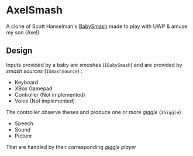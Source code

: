# AxelSmash

A clone of Scott Hanselman's [BabySmash](https://github.com/shanselman/babysmash) made to play with UWP & amuse my son (Axel)

## Design

Inputs provided by a baby are *smashes* (`IBabySmash`) and are provided by *smash sources* (`ISmashSource`) :

* Keyboard
* XBox Gamepad
* Controller (Not implemented)
* Voice (Not implemented)

The controller observe theses and produce one or more *giggle* (`IGiggle`)

* Speech
* Sound
* Picture

That are handled by their corresponding *giggle player*